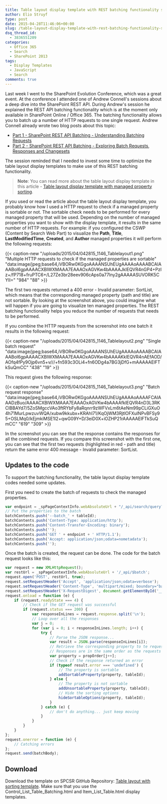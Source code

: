 ```yaml
---
title: Table layout display template with REST batching functionality support
author: Elio Struyf
type: post
date: 2015-04-28T11:46:06+00:00
slug: /table-layout-display-template-with-rest-batching-functionality-support/
dsq_thread_id:
  - 3836551209
categories:
  - Office 365
  - Search
  - SharePoint 2013
tags:
  - Display Templates
  - JavaScript
  - Search
comments: true
---
```


Last week I went to the SharePoint Evolution Conference, which was a great event. At the conference I attended one of Andrew Connell's sessions about a deep dive into the SharePoint REST API. During Andrew's session he explained the REST API batching functionality which is at the moment only available in SharePoint Online / Office 365. The batching functionality allows you to batch up a number of HTTP requests to one single request. Andrew Connell already wrote two blog posts about this topic:

*   [Part 1 - SharePoint REST API Batching - Understanding Batching Requests](http://www.andrewconnell.com/blog/part-1-sharepoint-rest-api-batching-understanding-batching-requests)
*   [Part 2 - SharePoint REST API Batching - Exploring Batch Requests, Responses and Changesets](http://www.andrewconnell.com/blog/part-2-sharepoint-rest-api-batching-exploring-batch-requests-responses-and-changesets)

The session reminded that I needed to invest some time to optimize the table layout display templates to make use of this REST batching functionality.

> **Note**: You can read more about the table layout display template in this article - [Table layout display template with managed property sorting](https://www.eliostruyf.com/table-layout-display-template-with-managed-property-sorting).

If you used or read the article about the table layout display template, you probably know how I used a HTTP request to check if a managed property is sortable or not. The sortable check needs to be performed for every managed property that will be used. Depending on the number of managed properties you want to show with the display template, it results in the same number of HTTP requests. For example: if you configured the CSWP (Content by Search Web Part) to visualize the **Path**, **Title**, **LastModifiedTime**, **Created**, and **Author** managed properties it will perform the following requests:

{{< caption-new "/uploads/2015/04/042815_1146_Tablelayout1.png" "Multiple HTTP requests to check if the managed properties are sortable"  "data:image/jpeg;base64,iVBORw0KGgoAAAANSUhEUgAAAAoAAAABCAIAAABol6gpAAAACXBIWXMAAA7EAAAOxAGVKw4bAAAAJklEQVR4nGP4+Pzlz+/fP718+fruPTC6+/L27Ze3br28eev906cAps0a77lny2gAAAAASUVORK5CYII=" "984" "88" >}}

The first two requests returned a 400 error - Invalid parameter: SortList, which means that the corresponding managed property (path and title) are not sortable. By looking at the screenshot above, you could imagine what will happen if you are going to visualize ten managed properties. The REST batching functionality helps you reduce the number of requests that needs to be performed.

If you combine the HTTP requests from the screenshot into one batch it results in the following request:

{{< caption-new "/uploads/2015/04/042815_1146_Tablelayout2.png" "Single batch request"  "data:image/jpeg;base64,iVBORw0KGgoAAAANSUhEUgAAAAoAAAABCAIAAABol6gpAAAACXBIWXMAAA7EAAAOxAGVKw4bAAAAKklEQVR4nAEfAOD/AOfq4fPy9Ojp6vn5+v///+fn593c3OLi4+fn6ODg4a7BG3jDfG+mAAAAAElFTkSuQmCC" "438" "19" >}}

This request gives the following response:

{{< caption-new "/uploads/2015/04/042815_1146_Tablelayout3.png" "Batch request response"  "data:image/jpeg;base64,iVBORw0KGgoAAAANSUhEUgAAAAoAAAAFCAIAAADzBuo/AAAACXBIWXMAAA7EAAAOxAGVKw4bAAAAfklEQVR4nD3L3RKCIBBAYd7/5ZoSMgccVAo3ftRYbFy8aRqnrr9zWFVxLm6tAeNm99pCLiGXuO4h71MurLpwzuvWQA/xubw9kkubx+KRAhI71/KqOjWM3RjtlOFXuINPvBFSy95+OSLMq0/kEjmkiMSE1I2+qwG09Y+D/3eiD0X+iOZHP21rAAAAAElFTkSuQmCC" "619" "309" >}}

In the screenshot you can see that the response contains the responses for all the combined requests. If you compare this screenshot with the first one, you can see that the first two requests (highlighted in red - path and title) return the same error 400 message - Invalid parameter: SortList.

## Updates to the code

To support the batching functionality, the table layout display template codes needed some updates.

First you need to create the batch of requests to check the managed properties.

```javascript
var endpoint = _spPageContextInfo.webAbsoluteUrl + "/_api/search/query?querytext='*'&sortlist='" + prop + ":ascending'&RowLimit=1&selectproperties='Path'";
// Put the properties to the batch
batchContents.push('--batch_' + tableId);
batchContents.push('Content-Type: application/http');
batchContents.push('Content-Transfer-Encoding: binary');
batchContents.push('');
batchContents.push('GET ' + endpoint + ' HTTP/1.1');
batchContents.push('Accept: application/json;odata=nometadata');
batchContents.push('');
```

Once the batch is created, the request can be done. The code for the batch request looks like this:

```javascript
var request = new XMLHttpRequest();
var restUrl = _spPageContextInfo.webAbsoluteUrl + '/_api/$batch';
request.open('POST', restUrl, true);
request.setRequestHeader('Accept', 'application/json;odata=verbose');
request.setRequestHeader('Content-Type', 'multipart/mixed; boundary="batch_' + tableId + '"');
request.setRequestHeader('X-RequestDigest', document.getElementById('__REQUESTDIGEST').value);
request.onload = function (e) {
    if (request.readyState === 4) {
        // Check if the GET request was successful
        if (request.status === 200) {
            var responseInLines = request.response.split('\n');
            // Loop over all the responses
            var j = 0;
            for (var i = 0; i < responseInLines.length; i++) {
                try {
                    // Parse the JSON response...
                    var result = JSON.parse(responseInLines[i]);
                    // Retrieve the corresponding property to te request 
                    // Responses are in the same order as the requests in the batch
                    var property = propOrder[j++];
                    // Check if the response returned an error
                    if (typeof result.error === 'undefined') {
                        // The property is sortable
                        addSortableProperty(property, tableId);
                    } else {
                        // The property is not sortable
                        addUnsortableProperty(property, tableId);
                        // Hide the sorting options
                        hideSortableOptions(property, tableId);
                    }
                } catch (e) {
                    // don't do anything... just keep moving
                }
            }
        }
    }
};
request.onerror = function (e) {
    // Catching errors
};
request.send(batchBody);
```


## Download

Download the template on SPCSR GitHub Repository: [Table layout with sorting template](https://github.com/SPCSR/DisplayTemplates/tree/master/Search%20Display%20Templates/Table%20Layout%20with%20Sorting%20Templates%20(CSWP)). Make sure that you use the Control_List_Table_Batching.html and Item_List_Table.html display templates.